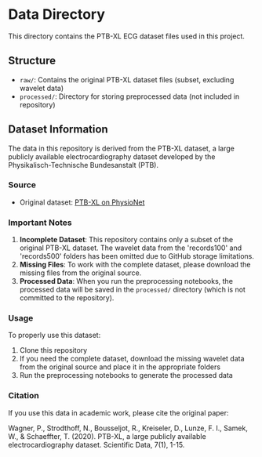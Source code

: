 # Data Directory

This directory contains the PTB-XL ECG dataset files used in this project.

## Structure

- `raw/`: Contains the original PTB-XL dataset files (subset, excluding wavelet data)
- `processed/`: Directory for storing preprocessed data (not included in repository)

## Dataset Information

The data in this repository is derived from the PTB-XL dataset, a large publicly available electrocardiography dataset developed by the Physikalisch-Technische Bundesanstalt (PTB).

### Source
- Original dataset: [PTB-XL on PhysioNet](https://physionet.org/content/ptb-xl/)

### Important Notes
1. **Incomplete Dataset**: This repository contains only a subset of the original PTB-XL dataset. The wavelet data from the 'records100' and 'records500' folders has been omitted due to GitHub storage limitations.
2. **Missing Files**: To work with the complete dataset, please download the missing files from the original source.
3. **Processed Data**: When you run the preprocessing notebooks, the processed data will be saved in the `processed/` directory (which is not committed to the repository).

### Usage
To properly use this dataset:
1. Clone this repository
2. If you need the complete dataset, download the missing wavelet data from the original source and place it in the appropriate folders
3. Run the preprocessing notebooks to generate the processed data

### Citation
If you use this data in academic work, please cite the original paper:

Wagner, P., Strodthoff, N., Bousseljot, R., Kreiseler, D., Lunze, F. I., Samek, W., & Schaeffter, T. (2020). PTB-XL, a large publicly available electrocardiography dataset. Scientific Data, 7(1), 1-15.
